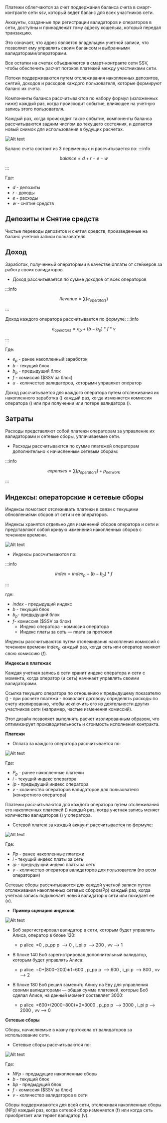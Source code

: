 Платежи облегчаются за счет поддержания баланса счета в смарт-контракте сети ssv, который ведет баланс для всех участников сети.


Аккаунты, созданные при регистрации валидаторов и операторов в сети, доступны и принадлежат тому адресу кошелька, который передал транзакцию. 

Это означает, что адрес является владельцем учетной записи, что позволяет ему управлять своим балансом и выбранными валидаторами/операторами.

Все остатки на счетах объединяются в смарт-контракте сети SSV, чтобы обеспечить расчет потоков платежей между участниками сети. 

Потоки поддерживаются путем отслеживания накопленных депозитов, снятий, доходов и расходов каждого пользователя, которые формируют баланс их счета.

Компоненты баланса рассчитываются по набору формул (изложенных ниже) каждый раз, когда происходит событие, влияющее на учетную запись этого пользователя. 

Каждый раз, когда происходит такое событие, компоненты баланса рассчитываются задним числом до текущего состояния, и делается новый снимок для использования в будущих расчетах.

![Alt text](/img/ssv/ssv_payments_1.jpeg)


Баланс счета состоит из 3 переменных и рассчитывается по:
:::info

$$
balance = d + r - e - w
$$

:::
                                                          
Где: 
* $d$ - депозиты 
* $r$ - доходы
* $e$ - расходы 
* $w$ - снятие средств


## Депозиты и Снятие средств ##

Чистые переводы депозитов и снятия средств, произведенные на баланс учетной записи пользователя.

## Доход ## 

Заработок, полученный операторами в качестве оплаты от стейкеров за работу своих валидаторов.

* Доход рассчитывается по сумме доходов от всех операторов

:::info

$$
Revenue =\sum{(e_{operators})}
$$

:::


Доход каждого оператора рассчитывается по формуле:
:::info

$$
e_{operators} = e_{p} + (b - b_{p}) * f * v
$$

:::

Где: 

* $e_{p}$ - ранее накопленный заработок
* $b$  - текущий блок
* $b_{p}$ - предыдущий блок
* $f$  - комиссия ($SSV за блок)
* $u$  - количество валидаторов, которыми управляет оператор


Доход рассчитывается для каждого оператора путем отслеживания их накопленного заработка () каждый раз, когда изменяется комиссия оператора () или при получении или потере валидатора ().


## Затраты ##

Расходы представляют собой платежи операторам за управление их валидаторами и сетевые сборы, уплачиваемые сети.


* Расходы рассчитываются по сумме платежей операторам дополнительно к начисленным сетевым сборам:


:::info

$$
expenses = \sum{(p_{operators}) + p_{network}}
$$

:::


## Индексы: операторские и сетевые сборы ##

Индексы помогают отслеживать платежи в связи с текущими обновлениями сборов от сети и ее операторов.


Индексы хранятся отдельно для изменений сборов оператора и сети и представляют собой кривую изменения накопленных сборов с течением времени.

![Alt text](/img/ssv/ssv_payments_2.jpeg)

* Индексы рассчитываются по:

:::info

$$
index = index_{p} + (b - b_{p}) * f
$$

:::

где:

* $index$ - предыдущий индекс
* $b$ - текущий блок
* $b_{p}$- предыдущий блок
* $f$- комиссия ($SSV за блок)
  * Индекс оператора - комиссия оператора
  * Индекс платы за сеть — плата за протокол


Индексы рассчитываются путем отслеживания накопления комиссий с течением времени $index_{p}$ каждый раз, когда сеть или оператор меняют свою комиссию $(f)$.


**Индексы в платежах**

Каждая учетная запись в сети хранит индекс оператора и сети с момента, когда оператор (и сеть) начинает управлять своими валидаторами. 

Ссылка текущего оператора по отношению к предыдущему показателю () - при расчете платежа - позволяет договору определять расходы по счету изолированно, чтобы исключить его из деятельности других участников сети (например, частые изменения комиссий). 

Этот дизайн позволяет выполнять расчет изолированным образом, что оптимизирует производительность и стоимость исполнения контракта.



**Платежи**

* Оплата за каждого оператора рассчитывается по:


![Alt text](https://github.com/chainops-org/wiki/blob/master/docs/ssv.network/protocol/%D0%A2%D0%BE%D0%BA%D0%B5%D0%BD%D0%BE%D0%BC%D0%B8%D0%BA%D0%B0/payments.png)

Где: 

* $P_p$ - ранее накопленные платежи
* *i*  - текущий индекс оператора
* *iр* - предыдущий индекс оператора
* *v* - количество операторов валидаторов для пользователя (конкретного оператора)


Платежи рассчитываются для каждого оператора путем отслеживания его накопленных платежей () каждый раз, 
когда учетная запись меняет количество валидаторов () у оператора.

* Сетевой платеж за каждый аккаунт рассчитывается по формуле:

![Alt text](https://github.com/chainops-org/wiki/blob/master/docs/ssv.network/protocol/%D0%A2%D0%BE%D0%BA%D0%B5%D0%BD%D0%BE%D0%BC%D0%B8%D0%BA%D0%B0/paymentsNetwirk.png)


Где: 

* *Pp* - ранее накопленные платежи
* *i*  - текущий индекс платы за сеть
* *iр* - предыдущий индекс платы за сеть
* *v* - количество оператора валидаторов для пользователя (по всем операторам)

Сетевые сборы рассчитываются для каждой учетной записи путем отслеживания накопленных сетевых сборов(Pp) каждый раз, когда учетная запись подключает новый валидатор к сети или покидает ее (v).

* **Пример сценария индексов**

![Alt text](https://github.com/chainops-org/wiki/blob/master/docs/ssv.network/protocol/%D0%A2%D0%BE%D0%BA%D0%B5%D0%BD%D0%BE%D0%BC%D0%B8%D0%BA%D0%B0/6.png)


* Боб зарегистрировал валидатор в сети, которым будет управлять Алиса, оператор в блоке 120:

  * p alice ​ =0 , p_pp p ​ --> 0 , i_pi p ​ --> 200 , vv --> 1

* В блоке 140 Боб зарегистрировал дополнительный валидатор, которым будет управлять Алиса:

  * p alice ​ =0+(800−200)∗1=600 , p_pp p ​ --> 600 , i_pi p ​ --> 800 , vv --> 2

* В блоке 180 Боб решил заменить Алису на Еву для управления своими валидаторами — общая сумма платежей, которые Боб сделал Алисе, на данный момент составляет 3000:

  * p alice ​ =600+(2000−800)∗2=3000 , p_pp p ​ --> 3000 , i_pi p ​ --> 2000 , vv --> 0

**Сетевые сборы**

Сборы, начисляемые в казну протокола от валидаторов за использование сети.

* Сетевые сборы рассчитываются по:

![Alt text](https://github.com/chainops-org/wiki/blob/master/docs/ssv.network/protocol/%D0%A2%D0%BE%D0%BA%D0%B5%D0%BD%D0%BE%D0%BC%D0%B8%D0%BA%D0%B0/Networkfees.png)

Где:

* *NFp* - предыдущие накопленные сборы
* *b*  - текущий блок
* *bp* - предыдущий блок
* *f*  - комиссия ($SSV за блок)
* *v* - количество валидаторов в сети

Сборы поддерживаются для всей сети, отслеживая накопленные сборы (NFp) каждый раз, когда сетевой сбор изменяется (f) или когда сеть приобретает или теряет валидатор (v).

